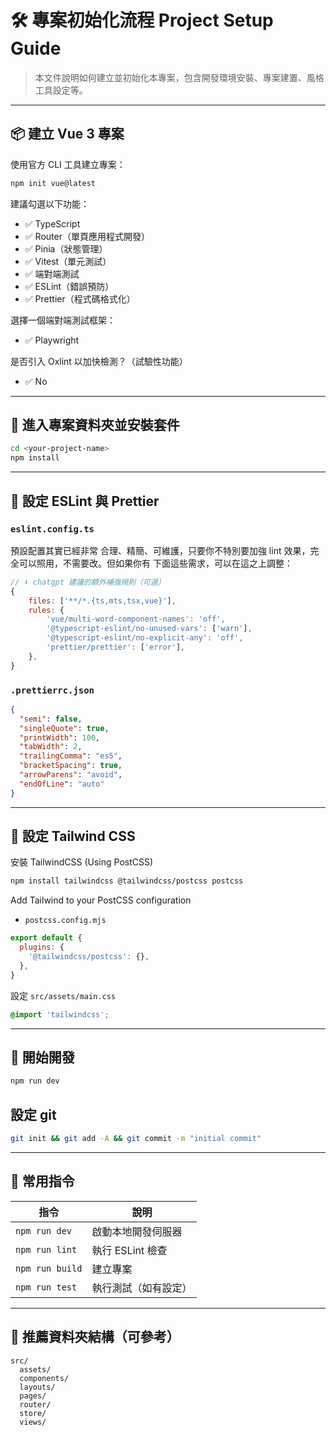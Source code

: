 # 🛠️ 專案初始化流程 Project Setup Guide

> 本文件說明如何建立並初始化本專案，包含開發環境安裝、專案建置、風格工具設定等。

---

## 📦 建立 Vue 3 專案

使用官方 CLI 工具建立專案：

```bash
npm init vue@latest
```

建議勾選以下功能：

- ✅ TypeScript
- ✅ Router（單頁應用程式開發）
- ✅ Pinia（狀態管理）
- ✅ Vitest（單元測試）
- ✅ 端對端測試
- ✅ ESLint（錯誤預防）
- ✅ Prettier（程式碼格式化）

選擇一個端對端測試框架：

- ✅ Playwright

是否引入 Oxlint 以加快檢測？（試驗性功能）

- ✅ No

---

## 📁 進入專案資料夾並安裝套件

```bash
cd <your-project-name>
npm install
```

---

## 💅 設定 ESLint 與 Prettier

### `eslint.config.ts`

預設配置其實已經非常 合理、精簡、可維護，只要你不特別要加強 lint 效果，完全可以照用，不需要改。但如果你有 下面這些需求，可以在這之上調整：

```js
// ⬇️ chatgpt 建議的額外補強規則（可選）
{
    files: ['**/*.{ts,mts,tsx,vue}'],
    rules: {
        'vue/multi-word-component-names': 'off',
        '@typescript-eslint/no-unused-vars': ['warn'],
        '@typescript-eslint/no-explicit-any': 'off',
        'prettier/prettier': ['error'],
    },
}
```

### `.prettierrc.json`

```json
{
  "semi": false,
  "singleQuote": true,
  "printWidth": 100,
  "tabWidth": 2,
  "trailingComma": "es5",
  "bracketSpacing": true,
  "arrowParens": "avoid",
  "endOfLine": "auto"
}
```

---

## 🌈 設定 Tailwind CSS

安裝 TailwindCSS (Using PostCSS)

```bash
npm install tailwindcss @tailwindcss/postcss postcss
```

Add Tailwind to your PostCSS configuration

- `postcss.config.mjs`

```js
export default {
  plugins: {
    '@tailwindcss/postcss': {},
  },
}
```

設定 `src/assets/main.css`

```css
@import 'tailwindcss';
```

---

## 🚀 開始開發

```bash
npm run dev
```

## 設定 git

```bash
git init && git add -A && git commit -m "initial commit"
```

---

## 🔧 常用指令

| 指令            | 說明                 |
| --------------- | -------------------- |
| `npm run dev`   | 啟動本地開發伺服器   |
| `npm run lint`  | 執行 ESLint 檢查     |
| `npm run build` | 建立專案             |
| `npm run test`  | 執行測試（如有設定） |

---

## 📁 推薦資料夾結構（可參考）

```
src/
  assets/
  components/
  layouts/
  pages/
  router/
  store/
  views/
```
